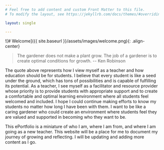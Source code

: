 ```yaml
---
# Feel free to add content and custom Front Matter to this file.
# To modify the layout, see https://jekyllrb.com/docs/themes/#overriding-theme-defaults

layout: single

---
```


![# Welcome]({{ site.baseurl }}/assets/images/welcome.png){: .align-center}

>The gardener does not make a plant grow. The job of a gardener is to create
optimal conditions for growth. -- Ken Robinson

The quote above represents how I view myself as a teacher and how education
should be for students. I believe that every student is like a seed under the
ground, which has tons of possibilities and is capable of fulfilling its
potential. As a teacher, I see myself as a facilitator and resource provider
whose priority is to provide students with appropriate support and to create a
comfortable and optimal learning environment where all students feel welcomed
and included. I hope I could continue making efforts to know my students no
matter how long I have been with them. I want to be like a caring gardener who
could create an environment where students feel they are valued and supported
in becoming who they want to be.

This ePortfolio is a miniature of who I am, where I am from, and where I am
going as a new teacher. This website will be a place for me to document my
journey of growing and reflecting.  I will be updating and adding more content
as I go.
